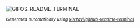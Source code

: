 
<div align="justify">
<picture>
    <source media="(prefers-color-scheme: dark)" srcset="https://i.ibb.co/DfdLfRQ/output-gif.gif">
    <source media="(prefers-color-scheme: light)" srcset="https://i.ibb.co/DfdLfRQ/output-gif.gif">
    <img alt="GIFOS_README_TERMINAL" src="https://i.ibb.co/DfdLfRQ/output-gif.gif">
</picture>

<sub><i>Generated automatically using [x0rzavi/github-readme-terminal](https://github.com/x0rzavi/github-readme-terminal)</i></sub>

</div>
    